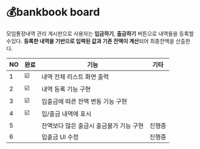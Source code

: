 # 💰bankbook board

모임통장내역 관리 게시판으로 사용자는 **입금하기**, **출금하기** 버튼으로 내역들을 등록할수있다.
**등록한 내역을 기반으로 입력된 값과 기존 잔액이 계산**되어 최종잔액을 산출한다.



| NO | 완료 | 기능 |기타 |
| ------ | -- | -- |----------- |
| 1 | ☑️ |내역 전체 리스트 화면 출력|
| 2 | ☑️ |내역 등록 기능 구현|
| 3 | ☑️ |입출금에 따른 잔액 변동 기능 구현| 
| 4 | ☑️ |입/출금 내역에 표시|
| 5 |  |잔액보다 많은 출금시 출금불가 기능 구현|진행중|
| 6 |  |입출금 UI 수정|진행중|
